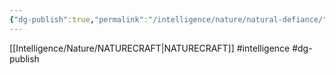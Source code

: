 ```yaml
---
{"dg-publish":true,"permalink":"/intelligence/nature/natural-defiance/"}
---
```


[[Intelligence/Nature/NATURECRAFT\|NATURECRAFT]]
#intelligence #dg-publish